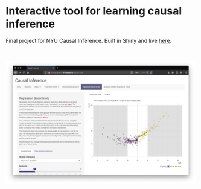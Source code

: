 # Interactive tool for learning causal inference

Final project for NYU Causal Inference. Built in Shiny and live [here](https://jmarlo.shinyapps.io/causal-tool/).

<br>

![](writeup/regression_discontinuity.png)
